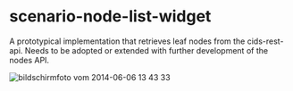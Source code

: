scenario-node-list-widget
=========================

A prototypical implementation that retrieves leaf nodes from the cids-rest-api. Needs to be adopted or extended with further development of the nodes API.

![bildschirmfoto vom 2014-06-06 13 43 33](https://cloud.githubusercontent.com/assets/1785245/3199787/b6d4cf1c-ed6f-11e3-963c-ea09f49f5e08.png)
